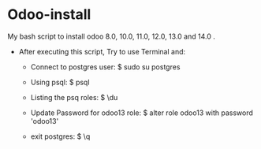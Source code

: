 # Odoo-install
My bash script to install odoo 8.0, 10.0, 11.0, 12.0, 13.0 and 14.0 .

- After executing this script, Try to use Terminal and:

  - Connect to postgres user: $ sudo su postgres
  
  - Using psql: $ psql 
  
  - Listing the psq roles: $ \du
  
  - Update Password for odoo13 role: $ alter role odoo13 with password 'odoo13'
  
  - exit postgres: $ \q
